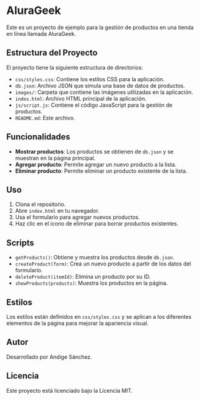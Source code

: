 # AluraGeek

Este es un proyecto de ejemplo para la gestión de productos en una tienda en línea llamada AluraGeek.

## Estructura del Proyecto

El proyecto tiene la siguiente estructura de directorios:

- `css/styles.css`: Contiene los estilos CSS para la aplicación.
- `db.json`: Archivo JSON que simula una base de datos de productos.
- `images/`: Carpeta que contiene las imágenes utilizadas en la aplicación.
- `index.html`: Archivo HTML principal de la aplicación.
- `js/script.js`: Contiene el código JavaScript para la gestión de productos.
- `README.md`: Este archivo.

## Funcionalidades

- **Mostrar productos**: Los productos se obtienen de `db.json` y se muestran en la página principal.
- **Agregar producto**: Permite agregar un nuevo producto a la lista.
- **Eliminar producto**: Permite eliminar un producto existente de la lista.

## Uso

1. Clona el repositorio.
2. Abre `index.html` en tu navegador.
3. Usa el formulario para agregar nuevos productos.
4. Haz clic en el icono de eliminar para borrar productos existentes.

## Scripts

- `getProducts()`: Obtiene y muestra los productos desde `db.json`.
- `createProduct(form)`: Crea un nuevo producto a partir de los datos del formulario.
- `deleteProduct(itemId)`: Elimina un producto por su ID.
- `showProducts(products)`: Muestra los productos en la página.

## Estilos

Los estilos están definidos en `css/styles.css` y se aplican a los diferentes elementos de la página para mejorar la apariencia visual.

## Autor

Desarrollado por Andige Sánchez.

## Licencia

Este proyecto está licenciado bajo la Licencia MIT.